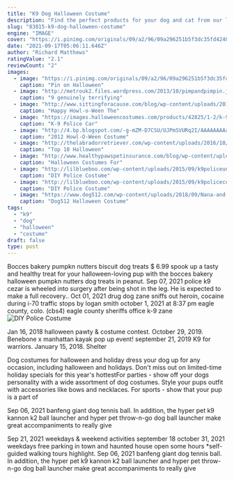 ```yaml
---
title: "K9 Dog Halloween Costume"
description: "Find the perfect products for your dog and cat from our large selection. Everything from pet meds to beds to training products for your cat, dog or fish is available for you to order at the touch of a keystroke or"
slug: "83815-k9-dog-halloween-costume"
engine: "IMAGE"
cover: "https://i.pinimg.com/originals/09/a2/96/09a296251b5f3dc35fd4240788e8ef2f.jpg"
date: "2021-09-17T05:06:11.646Z"
author: "Richard Matthews"
ratingValue: "2.1"
reviewCount: "2"
images:
  - image: "https://i.pinimg.com/originals/09/a2/96/09a296251b5f3dc35fd4240788e8ef2f.jpg"
    caption: "Pin on Halloween"
  - image: "http://metrouk2.files.wordpress.com/2013/10/pimpandpimpin.jpg?w=644&h=483&crop=1#038;h=768"
    caption: "9 genuinely terrifying"
  - image: "http://www.sittingforacause.com/blog/wp-content/uploads/2015/10/Untitled15.png"
    caption: "Happy Howl-o-Ween The"
  - image: "https://images.halloweencostumes.com/products/42825/1-2/k-9-police-car-dog-costume.jpg"
    caption: "K-9 Police Car"
  - image: "http://4.bp.blogspot.com/-g-mZM-D7CSU/UJPmSVURq2I/AAAAAAAAaM8/8I4jXx7Mpv4/s1600/eink9.jpg"
    caption: "2012 Howl-O-Ween Costume"
  - image: "http://thelabradorretriever.com/wp-content/uploads/2016/10/10.jpg"
    caption: "Top 10 Halloween"
  - image: "http://www.healthypawspetinsurance.com/blog/wp-content/uploads/dkc7.jpg"
    caption: "Halloween Costumes For"
  - image: "http://lilblueboo.com/wp-content/uploads/2015/09/k9policeuniformDIY-512x1203.jpg"
    caption: "DIY Police Costume"
  - image: "http://lilblueboo.com/wp-content/uploads/2015/09/k9policecostume34-512x768.jpg"
    caption: "DIY Police Costume"
  - image: "https://www.dog512.com/wp-content/uploads/2018/09/Nana-and-Dogs-795x1024.jpg"
    caption: "Dog512 Halloween Costume"
tags:
  - "k9"
  - "dog"
  - "halloween"
  - "costume"
draft: false
type: post
---
```


Bocces bakery pumpkn nutters biscuit dog treats $ 6.99 spook up a tasty and healthy treat for your halloween-loving pup with the bocces bakery halloween pumpkn nutters dog treats in peanut. Sep 07, 2021 police k9 cezar is wheeled into surgery after being shot in the leg. He is expected to make a full recovery.. Oct 01, 2021 drug dog zane sniffs out heroin, cocaine during i-70 traffic stops by logan smith october 1, 2021 at 8:37 pm eagle county, colo. (cbs4)  eagle county sheriffs office k-9 zane
![DIY Police Costume](http://lilblueboo.com/wp-content/uploads/2015/09/k9policeuniformDIY-512x1203.jpg "DIY Police Costume")

Jan 16, 2018 halloween pawty &amp; costume contest. October 29, 2019. Benebone x manhattan kayak pop up event! september 21, 2019  K9 for warriors. January 15, 2018. Shelter
<!--inArticleAds-->

<!--galleryOne-->

Dog costumes for halloween and holiday dress your dog up for any occasion, including halloween and holidays. Don't miss out on limited-time holiday specials for this year's hottestFor parties - show off your dogs personality with a wide assortment of dog costumes. Style your pups outfit with accessories like bows and necklaces. For sports - show that your pup is a part of
<!--inArticleAds-->

<!--galleryTwo-->

Sep 06, 2021 banfeng giant dog tennis ball.  In addition, the hyper pet k9 kannon k2 ball launcher and hyper pet throw-n-go dog ball launcher make great accompaniments to really give
<!--galleryThree-->

Sep 21, 2021 weekdays & weekend activities september 18  october 31, 2021 weekdays  free parking in town and haunted house open some hours *self-guided walking tours highlight. Sep 06, 2021 banfeng giant dog tennis ball.  In addition, the hyper pet k9 kannon k2 ball launcher and hyper pet throw-n-go dog ball launcher make great accompaniments to really give